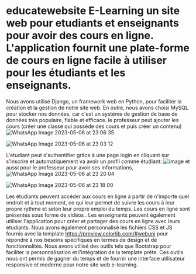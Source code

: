 # educatewebsite E-Learning un site web pour etudiants et enseignants pour avoir des cours en ligne. L'application fournit une plate-forme de cours en ligne facile à utiliser pour les étudiants et les enseignants.
Nous avons utilisé Django, un framework web en Python, pour faciliter la création et la gestion de notre site web. En outre, nous avons choisi MySQL pour stocker nos données, car c'est un système de gestion de base de données très populaire, fiable et efficace.
le professeur peut ajouter les cours (créer une classe qui possède des cours et puis créer un contenu) ![WhatsApp Image 2023-05-06 at 23 06 35](https://user-images.githubusercontent.com/79707457/236648567-4eacd5ba-4b97-4bd1-92e1-0305883d6dfa.jpeg)

![WhatsApp Image 2023-05-06 at 23 03 12](https://user-images.githubusercontent.com/79707457/236648445-d68c0d01-4510-4255-89a5-b1574918ec49.jpeg) 


L'etudiant peut s'authentifier grâce à une page login 
en cliquant sur s'inscrire et automatiquement va avoir un profil comme étudiant:
![image](https://user-images.githubusercontent.com/119520692/236649107-65dd92b0-74cb-42aa-bbea-0b233a1f6aa9.png)
et aussi pour le professeur pour avoir ses informations,
![WhatsApp Image 2023-05-06 at 23 20 04](https://user-images.githubusercontent.com/79707457/236648729-ebfac206-5fee-484f-8c15-a06c8f2f8ba3.jpeg)

![WhatsApp Image 2023-05-06 at 23 18 00](https://user-images.githubusercontent.com/79707457/236648682-ecc0a66b-6ef6-400b-9e0f-463e8dc5ba31.jpeg)



Les étudiants peuvent accéder aux cours en ligne à partir de n'importe quel endroit et à tout moment, ce qui leur permet de suivre les cours à leur propre rythme et selon leur propre emploi du temps. Les cours en ligne sont présentés sous forme de vidéos .
Les enseignants peuvent également utiliser l'application pour créer et partager des cours en ligne avec leurs étudiants.
Nous avons également personnalisé les fichiers CSS et JS fournis avec la template https://preview.colorlib.com/#webuni pour répondre à nos besoins spécifiques en termes de design et de fonctionnalités.
Nous avons utilisé des outils tels que Bootstrap pour faciliter la personnalisation et l'intégration de la template prête. Ces outils nous ont permis de gagner du temps et de fournir une interface utilisateur responsive et moderne pour notre site web e-learning.
